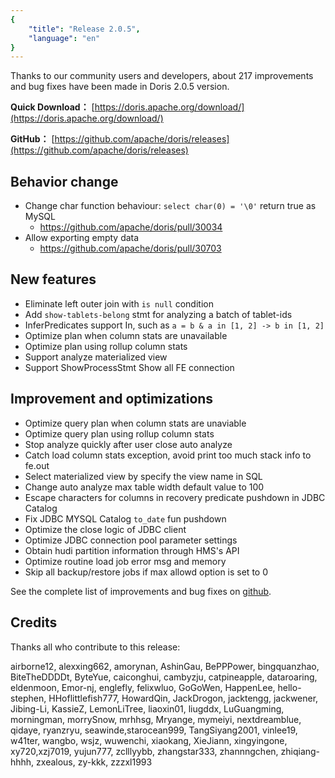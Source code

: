 ```yaml
---
{
    "title": "Release 2.0.5",
    "language": "en"
}
---
```


Thanks to our community users and developers, about 217 improvements and bug fixes have been made in Doris 2.0.5 version.

**Quick Download：** [https://doris.apache.org/download/](https://doris.apache.org/download/)

**GitHub：** [https://github.com/apache/doris/releases](https://github.com/apache/doris/releases)


## Behavior change
- Change char function behaviour: `select char(0) = '\0'` return true as MySQL
  - https://github.com/apache/doris/pull/30034
- Allow exporting empty data
  - https://github.com/apache/doris/pull/30703

## New features
- Eliminate left outer join with `is null` condition
- Add `show-tablets-belong` stmt for analyzing a batch of tablet-ids
- InferPredicates support In, such as `a = b & a in [1, 2] -> b in [1, 2]`
- Optimize plan when column stats are unavailable
- Optimize plan using rollup column stats
- Support analyze materialized view
- Support ShowProcessStmt Show all FE connection

## Improvement and optimizations
- Optimize query plan when column stats are unaviable
- Optimize query plan using rollup column stats
- Stop analyze quickly after user close auto analyze
- Catch load column stats exception, avoid print too much stack info to fe.out
- Select materialized view by specify the view name in SQL
- Change auto analyze max table width default value to 100
- Escape characters for columns in recovery predicate pushdown in JDBC Catalog
- Fix JDBC MYSQL Catalog `to_date` fun pushdown
- Optimize the close logic of JDBC client
- Optimize JDBC connection pool parameter settings
- Obtain hudi partition information through HMS's API
- Optimize routine load job error msg and memory
- Skip all backup/restore jobs if max allowd option is set to 0

See the complete list of improvements and bug fixes on [github](https://github.com/apache/doris/compare/2.0.4-rc06...2.0.5-rc02).


## Credits
Thanks all who contribute to this release:

airborne12, alexxing662, amorynan, AshinGau, BePPPower, bingquanzhao, BiteTheDDDDt, ByteYue, caiconghui, cambyzju, catpineapple, dataroaring, eldenmoon, Emor-nj, englefly, felixwluo, GoGoWen, HappenLee, hello-stephen, HHoflittlefish777, HowardQin, JackDrogon, jacktengg, jackwener, Jibing-Li, KassieZ, LemonLiTree, liaoxin01, liugddx, LuGuangming, morningman, morrySnow, mrhhsg, Mryange, mymeiyi, nextdreamblue, qidaye, ryanzryu, seawinde,starocean999, TangSiyang2001, vinlee19, w41ter, wangbo, wsjz, wuwenchi, xiaokang, XieJiann, xingyingone, xy720,xzj7019, yujun777, zclllyybb, zhangstar333, zhannngchen, zhiqiang-hhhh, zxealous, zy-kkk, zzzxl1993

